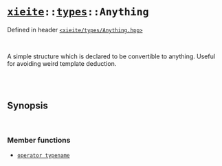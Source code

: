 # [`xieite`](../../README.md)`::`[`types`](../../docs/types.md)`::Anything`
Defined in header [`<xieite/types/Anything.hpp>`](../../include/xieite/types/Anything.hpp)

<br/>

A simple structure which is declared to be convertible to anything. Useful for avoiding weird template deduction.

<br/><br/>

## Synopsis

<br/>

### Member functions
- [`operator typename`](../../docs/types/Anything/operatorCast.md)
